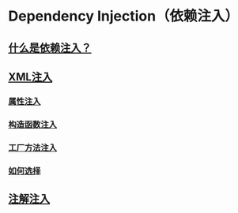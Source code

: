 # Dependency Injection（依赖注入）

## [什么是依赖注入？](WhatIs.md)

## [XML注入](XmlDI/)
### [属性注入](XmlDI/PropertyDI.md)
### [构造函数注入](XmlDI/ConstructDI.md)
### [工厂方法注入](XmlDI/FactoryMethodDI.md)
### [如何选择](XmlDI/Choice.md)

## [注解注入](AnnotationsDI/)

